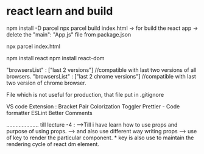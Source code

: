 # react learn and build 


npm install -D parcel
npx parcel build index.html -> for build the react app -> delete the "main": "App.js" file from package.json

npx parcel index.html

npm install react
npm install react-dom

"browsersList" : ["last 2 versions"]  //compatible with last two versions of all browsers.
"browsersList" : ["last 2 chrome versions"] //compatible with last two version of chrome browser.

File which is not useful for production, that file put in .gitignore

VS code Extension :
Bracket Pair Colorization Toggler
Prettier - Code formatter
ESLint
Better Comments

.....................
till lecture -4 :
-->Till i have learn how to use props and purpose of using props.
--> and also use different way writing props
--> use of key to render the particular component.
     * key is also use to maintain the rendering cycle of react dm element.